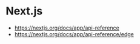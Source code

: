# Next.js

- https://nextjs.org/docs/app/api-reference
- https://nextjs.org/docs/app/api-reference/edge